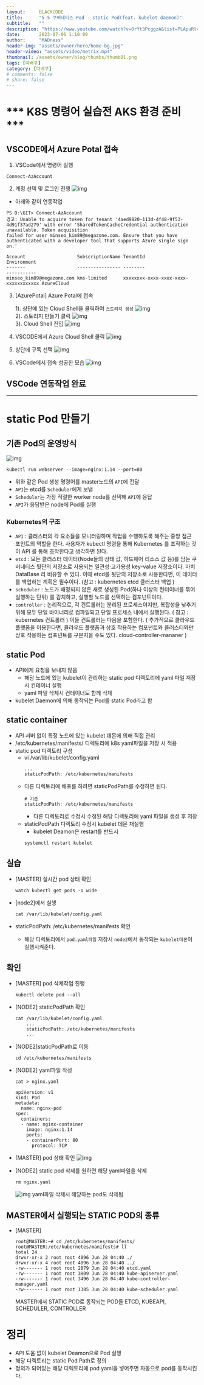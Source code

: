 ```yaml
---
layout:     BLACKCODE
title:      "5-5 쿠버네티스 Pod - static Pod(feat. kubelet daemon)"
subtitle:   ""
description: "https://www.youtube.com/watch?v=0rYt3PcggzA&list=PLApuRlvrZKohaBHvXAOhUD-RxD0uQ3z0c&index=10"
date:       2023-07-06 1:10:00
author:     "MADness"
header-img: "assets/owner/hero/home-bg.jpg"
header-video: "assets/video/metrix.mp4"
thumbnail: /assets/owner/blog/thumbs/thumb01.png
tags: [따배쿠]
category: [따배쿠]
# comments: false
# share: false
---
```


# *** K8S 명령어 실습전 AKS 환경 준비 ***

## VSCODE에서 Azure Potal 접속
1. VSCode에서 명령어 실행
```
Connect-AzAccount
```

2. 계정 선택 및 로그인 진행
![img](https://github.com/IIBlackCode/IIBlackCode.github.io/blob/master/_posts/Category/Kubernetes/img/Connect-AzAccount.PNG?raw=true)

* 아래와 같이 연동작업 

```
PS D:\GIT> Connect-AzAccount
경고: Unable to acquire token for tenant '4aed9820-113d-4f48-9f53-4d91f37ad279' with error 'SharedTokenCacheCredential authentication unavailable. Token acquisition 
failed for user minseo_kim89@megazone.com. Ensure that you have authenticated with a developer tool that supports Azure single sign on.'

Account                   SubscriptionName TenantId                             Environment
-------                   ---------------- --------                             -----------
minseo_kim89@megazone.com kms-limited      xxxxxxxx-xxxx-xxxx-xxxx-xxxxxxxxxxxx AzureCloud
```
3. [AzurePotal] Azure Potal에 접속
    
    1). 상단에 있는 Cloud Shell을 클릭하여 `스토리지 생성`
![img](https://github.com/IIBlackCode/IIBlackCode.github.io/blob/master/_posts/Category/Kubernetes/img/AzureCloudShell.png?raw=true)<br>
    2). 스토리지 만들기 클릭
![img](https://github.com/IIBlackCode/IIBlackCode.github.io/blob/master/_posts/Category/Kubernetes/img/createStorage.PNG?raw=true)<br>
    3). Cloud Shell 진입
![img](https://github.com/IIBlackCode/IIBlackCode.github.io/blob/master/_posts/Category/Kubernetes/img/AccessAzureCloudShell.png?raw=true)

4. VSCODE에서 Azure Cloud Shell 클릭
![img](https://github.com/IIBlackCode/IIBlackCode.github.io/blob/master/_posts/Category/Kubernetes/img/2023-01-25-Kubernetes-05_1.png?raw=true)

5. 상단에 구독 선택
![img](https://github.com/IIBlackCode/IIBlackCode.github.io/blob/master/_posts/Category/Kubernetes/img/2023-01-25-Kubernetes-05_2.png?raw=true)

6. VSCode에서 접속 성공한 모습
![img](https://github.com/IIBlackCode/IIBlackCode.github.io/blob/master/_posts/Category/Kubernetes/img/2023-01-25-Kubernetes-05_3.png?raw=true)

## VSCode 연동작업 완료

---

# static Pod 만들기

## 기존 Pod의 운영방식
![img](/assets/category/Kubernetes/2023/07/13-01.png)
```
kubectl run webserver --image=nginx:1.14 --port=80
```
- 위와 같은 Pod 생성 명령어를 master노드의 `API`에 전달
- `API`는 etcd를 `Scheduler`에게 보냄
- `Scheduler`는 가장 적절한 worker node를 선택해 `API`에 응답
- `API`가 응답받은 node에 Pod를 실행

### Kubernetes의 구조
- `API` : 클러스터의 각 요소들을 모니터링하며 작업을 수행하도록 해주는 중앙 접근 포인트의 역할을 한다. 사용자가 kubectl 명령을 통해 Kubernetes 를 조작하는 것이 API 를 통해 조작한다고 생각하면 된다.
- `etcd` : 모든 클러스터 데이터(Node들의 상태 값, 하드웨어 리소스 값 등)를 담는 쿠버네티스 뒷단의 저장소로 사용되는 일관성·고가용성 key-value 저장소이다. 마치 DataBase 라 비유할 수 있다. 이때 etcd를 뒷단의 저장소로 사용한다면, 이 데이터를 백업하는 계획은 필수이다. (참고 : kubernetes etcd 클러스터 백업 )
- `scheduler` : 노드가 배정되지 않은 새로 생성된 Pod(하나 이상의 컨터이너를 묶어 실행하는 단위) 를 감지하고, 실행할 노드를 선택하는 컴포넌트이다.
- `controller` : 논리적으로, 각 컨트롤러는 분리된 프로세스이지만, 복잡성을 낮추기 위해 모두 단일 바이너리로 컴파일되고 단일 프로세스 내에서 실행된다. ( 참고 : kubernetes 컨트롤러 ) 이들 컨트롤러는 다음을 포함한다. ( 추가적으로 클라우드 플랫폼을 이용한다면, 클라우드 플랫폼과 상호 작용하는 컴포넌트와 클러스터와만 상호 작용하는 컴포넌트를 구분지을 수도 있다. cloud-controller-mananer )

## static Pod
- API에게 요청을 보내지 않음
    - 해당 노드에 있는 kubelet이 관리하는 static pod 디렉토리에 yaml 파일 저장시 컨테이너 실행
    - yaml 파일 삭제시 컨테이너도 함께 삭제
- kubelet Daemon에 의해 동작되는 Pod를 static Pod라고 함

## static container
- API 서버 없이 특정 노드에 있는 kubelet 데몬에 의해 직접 관리
- /etc/kubernetes/manifests/ 디렉토리에 k8s yaml파일을 저장 시 적용
- static pod 디렉토리 구성
    - vi /var/lib/kubelet/config.yaml
        ```
        ...
        staticPodPath: /etc/kubernetes/manifests
        ```
    - 다른 디렉토리에 배포를 하려면 staticPodPath를 수정하면 된다.
        ```
        # 기존
        staticPodPath: /etc/kubernetes/manifests
        ```
        - 다른 디렉토리로 수정시 수정된 해당 디렉토리에 yaml 파일을 생성 후 저장
    - staticPodPath 디렉토리 수정시 kubelet 데몬 재실행
        - kubelet Deamon은 restart를 반드시
        ```
        systemctl restart kubelet
        ```

## 실습
- [MASTER] 실시간 pod 상태 확인
    ```
    watch kubectl get pods -o wide
    ```

- [node2]에서 실행
    ```
    cat /var/lib/kubelet/config.yaml
    ```

- staticPodPath: /etc/kubernetes/manifests 확인
    - 해당 디렉토리에서 `pod.yaml파일` 저장시 `node2`에서 동작되는 `kubelet데몬`이 실행시켜준다.

## 확인
- [MASTER] pod 삭제작업 진행
    ```
    kubectl delete pod --all
    ```

- [NODE2] staticPodPath 확인
    ```
    cat /var/lib/kubelet/config.yaml
        ...
        staticPodPath: /etc/kubernetes/manifests
        ...
    ```

- [NODE2]staticPodPath로 이동
    ```
    cd /etc/kubernetes/manifests
    ```

- [NODE2] yaml파일 작성
    ```
    cat > nginx.yaml

    apiVersion: v1
    kind: Pod
    metadata:
      name: nginx-pod
    spec:
      containers:
      - name: nginx-container
        image: nginx:1.14
        ports:
        - containerPort: 80
          protocol: TCP
    ```

- [MASTER] pod 상태 확인
    ![img](/assets/category/kubernetes/2023/07/17-01.png)

- [NODE2] static pod 삭제를 원하면 해당 yaml파일을 삭제
    ```
    rm nginx.yaml
    ```
    ![img](/assets/category/kubernetes/2023/07/17-02.png)
    yaml파일 삭제시 해당하는 pod도 삭제됨

## MASTER에서 실행되는 STATIC POD의 종류
- [MASTER]
    ```
    root@MASTER:~# cd /etc/kubernetes/manifests/
    root@MASTER:/etc/kubernetes/manifests# ll
    total 24
    drwxr-xr-x 2 root root 4096 Jun 28 04:40 ./
    drwxr-xr-x 4 root root 4096 Jun 28 04:40 ../
    -rw------- 1 root root 2079 Jun 28 04:40 etcd.yaml
    -rw------- 1 root root 3809 Jun 28 04:40 kube-apiserver.yaml
    -rw------- 1 root root 3496 Jun 28 04:40 kube-controller-manager.yaml
    -rw------- 1 root root 1385 Jun 28 04:40 kube-scheduler.yaml
    ```
    MASTER에서 STATIC POD로 동작되는 POD들
    ETCD, KUBEAPI, SCHEDULER, CONTROLLER 

# 정리
- API 도움 없이 kubelet Deamon으로 Pod 실행
- 해당 디렉토리는 static Pod Path로 정의
- 정의가 되어있는 해당 디렉토리에 pod yaml을 넣어주면 자동으로 pod를 동작시킨다.